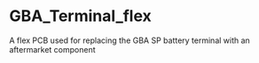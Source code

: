 # GBA_Terminal_flex
A flex PCB used for replacing the GBA SP battery terminal with an aftermarket component
